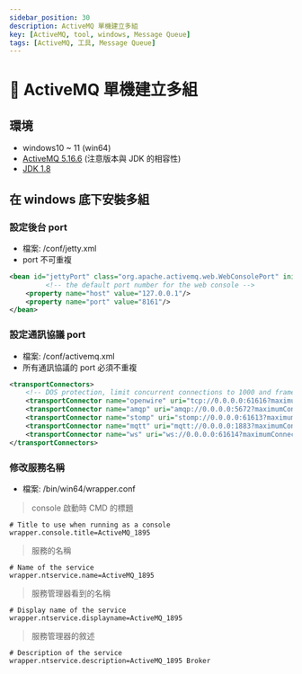```yaml
---
sidebar_position: 30
description: ActiveMQ 單機建立多組
key: [ActiveMQ, tool, windows, Message Queue]
tags: [ActiveMQ, 工具, Message Queue]
---
```


# 🧣 ActiveMQ 單機建立多組

## 環境

- windows10 ~ 11 (win64)
- [ActiveMQ 5.16.6](https://activemq.apache.org/activemq-5016006-release) (注意版本與 JDK 的相容性)
- [JDK 1.8](https://blog.lychicken.com/docs/daylilyTool/toolScoop/setJdk)

## 在 windows 底下安裝多組

### 設定後台 port

- 檔案: /conf/jetty.xml
- port 不可重複

```xml {4}
<bean id="jettyPort" class="org.apache.activemq.web.WebConsolePort" init-method="start">
         <!-- the default port number for the web console -->
    <property name="host" value="127.0.0.1"/>
    <property name="port" value="8161"/>
</bean>
```

### 設定通訊協議 port

- 檔案: /conf/activemq.xml
- 所有通訊協議的 port 必須不重複

```xml
<transportConnectors>
    <!-- DOS protection, limit concurrent connections to 1000 and frame size to 100MB-->
    <transportConnector name="openwire" uri="tcp://0.0.0.0:61616?maximumConnections=1000&amp;wireFormat.maxFrameSize=104857600"/>
    <transportConnector name="amqp" uri="amqp://0.0.0.0:5672?maximumConnections=1000&amp;wireFormat.maxFrameSize=104857600"/>
    <transportConnector name="stomp" uri="stomp://0.0.0.0:61613?maximumConnections=1000&amp;wireFormat.maxFrameSize=104857600"/>
    <transportConnector name="mqtt" uri="mqtt://0.0.0.0:1883?maximumConnections=1000&amp;wireFormat.maxFrameSize=104857600"/>
    <transportConnector name="ws" uri="ws://0.0.0.0:61614?maximumConnections=1000&amp;wireFormat.maxFrameSize=104857600"/> 
</transportConnectors>
```

### 修改服務名稱

- 檔案: /bin/win64/wrapper.conf

> console 啟動時 CMD 的標題

```shell
# Title to use when running as a console
wrapper.console.title=ActiveMQ_1895
```

> 服務的名稱

```shell
# Name of the service
wrapper.ntservice.name=ActiveMQ_1895
```

> 服務管理器看到的名稱

```shell
# Display name of the service
wrapper.ntservice.displayname=ActiveMQ_1895
```

> 服務管理器的敘述

```shell
# Description of the service
wrapper.ntservice.description=ActiveMQ_1895 Broker
```
